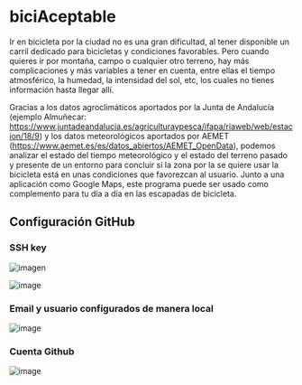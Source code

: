 # biciAceptable

Ir en bicicleta por la ciudad no es una gran dificultad, al tener disponible un carril dedicado para bicicletas y condiciones favorables.
Pero cuando quieres ir por montaña, campo o cualquier otro terreno, hay más complicaciones y más variables a tener en cuenta, entre ellas el tiempo atmosférico, la humedad, la intensidad del sol, etc, los cuales no tienes información hasta llegar allí.

Gracias a los datos agroclimáticos aportados por la Junta de Andalucía (ejemplo Almuñecar: https://www.juntadeandalucia.es/agriculturaypesca/ifapa/riaweb/web/estacion/18/9) y los datos meteorológicos aportados por AEMET (https://www.aemet.es/es/datos_abiertos/AEMET_OpenData), podemos analizar el estado del tiempo meteorológico y el estado del terreno pasado y presente de un entorno para concluir si la zona por la se quiere usar la bicicleta está en unas condiciones que favorezcan al usuario.
Junto a una aplicación como Google Maps, este programa puede ser usado como complemento para tu día a día en las escapadas de bicicleta.

## Configuración GitHub
### SSH key
![imagen](https://github.com/smallPingu/antiTarjetas/assets/134606360/00b224f7-230c-404a-bf8e-6be350fac35b)

![image](https://github.com/smallPingu/antiTarjetas/assets/134606360/41b5f104-6cf9-4821-abb0-741fedbb14bb)

### Email y usuario configurados de manera local
![image](https://github.com/smallPingu/antiTarjetas/assets/134606360/aa1a8e85-1fd6-4a10-aeef-6a0a0260a500)

### Cuenta Github
![image](https://github.com/smallPingu/antiTarjetas/assets/134606360/186d6ef0-df28-4886-a92c-c167d5af6ec5)
